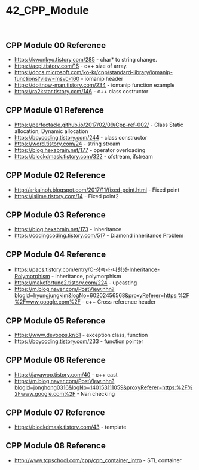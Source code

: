 # 42_CPP_Module<br><br>

## CPP Module 00 Reference<br>
- <https://kwonkyo.tistory.com/285> - char* to string change.<br>
- <https://acpi.tistory.com/16> - c++ size of array.<br>
- <https://docs.microsoft.com/ko-kr/cpp/standard-library/iomanip-functions?view=msvc-160> - iomanip header<br>
- <https://doitnow-man.tistory.com/234> - iomanip function example<br>
- <https://ra2kstar.tistory.com/146> - c++ class costructor<br>
## CPP Module 01 Reference<br>
- <https://perfectacle.github.io/2017/02/09/Cpp-ref-002/> - Class Static allocation, Dynamic allocation<br>
- <https://boycoding.tistory.com/244> - class constructor<br>
- <https://word.tistory.com/24> - string stream<br>
- <https://blog.hexabrain.net/177> - operator overloading<br>
- <https://blockdmask.tistory.com/322> - ofstream, ifstream<br>
## CPP Module 02 Reference<br>
- <http://arkainoh.blogspot.com/2017/11/fixed-point.html> - Fixed point<br>
- <https://isilme.tistory.com/14> - Fixed point2<br>
## CPP Module 03 Reference<br>
- <https://blog.hexabrain.net/173> - inheritance<br>
- <https://codingcoding.tistory.com/517> - Diamond inheritance Problem<br>
## CPP Module 04 Reference<br>
- <https://pacs.tistory.com/entry/C-상속과-다형성-Inheritance-Polymorphism> - inheritance, polymorphism<br>
- <https://makefortune2.tistory.com/224> - upcasting<br>
- <https://m.blog.naver.com/PostView.nhn?blogId=hyungjungkim&logNo=60202456568&proxyReferer=https:%2F%2Fwww.google.com%2F> - c++ Cross reference header<br>
## CPP Module 05 Reference<br>
- <https://www.devoops.kr/61> - exception class, function <br>
- <https://boycoding.tistory.com/233> - function pointer<br>
## CPP Module 06 Reference<br>
- <https://javawoo.tistory.com/40> - c++ cast<br>
- <https://m.blog.naver.com/PostView.nhn?blogId=jonghong0316&logNo=140153111059&proxyReferer=https:%2F%2Fwww.google.com%2F> - Nan checking<br>
## CPP Module 07 Reference<br>
- <https://blockdmask.tistory.com/43> - template<br>
## CPP Module 08 Reference<br>
- <http://www.tcpschool.com/cpp/cpp_container_intro> - STL container<br>
